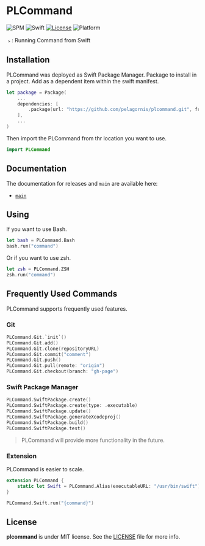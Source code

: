 # PLCommand
![SPM](https://img.shields.io/badge/SPM-compatible-brightgreen.svg)
![Swift](https://img.shields.io/badge/Swift-5.7-orange.svg)
[![License](https://img.shields.io/github/license/pelagornis/PLCommand)](https://github.com/pelagornis/PLCommand/blob/main/LICENSE)
![Platform](https://img.shields.io/badge/platforms-macOS%2010.5-red)

﹥: Running Command from Swift

## Installation
PLCommand was deployed as Swift Package Manager. Package to install in a project. Add as a dependent item within the swift manifest.
```swift
let package = Package(
    ...
    dependencies: [
        .package(url: "https://github.com/pelagornis/plcommand.git", from: "1.1.0")
    ],
    ...
)
```
Then import the PLCommand from thr location you want to use.

```swift
import PLCommand
```
## Documentation
The documentation for releases and ``main`` are available here:
- [``main``](https://pelagornis.github.io/plcommand/main/documentation/plcommand)


## Using
If you want to use Bash.
```swift
let bash = PLCommand.Bash
bash.run("command")
```
Or if you want to use zsh.
```swift
let zsh = PLCommand.ZSH
zsh.run("command")
```

## Frequently Used Commands
PLCommand supports frequently used features.

### Git
```swift
PLCommand.Git.`init`()
PLCommand.Git.add()
PLCommand.Git.clone(repositoryURL)
PLCommand.Git.commit("comment")
PLCommand.Git.push()
PLCommand.Git.pull(remote: "origin")
PLCommand.Git.checkout(branch: "gh-page")
```

### Swift Package Manager
```swift
PLCommand.SwiftPackage.create()
PLCommand.SwiftPackage.create(type: .executable)
PLCommand.SwiftPackage.update()
PLCommand.SwiftPackage.generateXcodeproj()
PLCommand.SwiftPackage.build()
PLCommand.SwiftPackage.test()
```

> PLCommand will provide more functionality in the future.


### Extension
PLCommand is easier to scale.

```swift
extension PLCommand {
    static let Swift = PLCommand.Alias(executableURL: "/usr/bin/swift")
}

PLCommand.Swift.run("{command}")
```


## License
**plcommand** is under MIT license. See the [LICENSE](LICENSE) file for more info.
